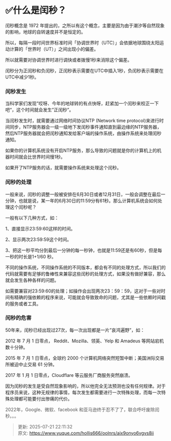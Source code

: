 # ✅什么是闰秒？

闰秒概念是 1972 年提出的，之所以有这个概念，主要是因为由于潮汐等自然现象的影响，地球的自转速度并不是恒定的。



所以，每隔一段时间世界标准时间「协调世界时（UTC）」会依据地球围绕太阳运动计算的「世界时（UT）」之间出现小的偏差。



所以就需要对协调世界时进行调快或者拨慢1秒来消除这个偏差。



闰秒分为正闰秒和负闰秒，正闰秒表示需要在UTC中插入1秒，负闰秒表示需要在UTC中减少1秒。



### 闰秒发生
当科学家们发现”哎呀、今年的地球转的有点快呀，赶紧加一个闰秒来校正一下吧“，这个时间就会发生”正闰秒”。



当闰秒发生时，就需要通过网络时间协议NTP (Network time protocol)来进行时间同步，NTP服务器会一级一级地下发闰秒事件通知直到最边缘的NTP服务器，然后NTP服务器就会把闰秒通知发给客户端的操作系统，由操作系统来处理闰秒通知。



如果你的计算机系统没有开启NTP服务，那么导致的问题就是你的计算机上的机器时间就会比世界时间慢1秒。

如果开了NTP服务的话，就需要操作系统来处理这个闰秒。

### 闰秒的处理
一般来说，闰秒的调整一般被安排在6月30日或者12月31日，一般会调整在最后一分钟，也就是说，某一年的6月30日的11:59分有61秒。那么计算机系统会如何处理这个闰秒呢？



一般有以下几种方式，如：



1、直接显示23:59:60这样的时间。

2、显示两次23:59:59这个时间。

3、把这一秒平均分到最后一分钟的每一秒钟，也就是11:59还是有60秒，但是每一秒的时长是1+1/60 秒。



不同的操作系统，不同操作系统的不同版本，都会有不同的处理方式，所以我们的代码就需要有足够的鲁棒性来兼容这些闰秒的处理方式，如果没有做好兼容，那么就会发生各种各样的问题。



如需要兼容对23:59:60的处理；如操作会出现两次23：59：59，这对于一些对时间有精确的强依赖的程序来说，可能就会导致致命的问题，尤其是一些依赖时间戳的服务或者工具。

### 闰秒的危害
50年来，闰秒已经出现过27次，每一次出现都是一片”哀鸿遍野”，如：



2012 年 7 月 1 日零点， Reddit、Mozilla、领英、Yelp 和 Amadeus 等网站宕机数十分钟。

2015 年 7 月 1 日零点，全球约 2000 个计算机网络突然短暂中断；美国洲际交易所被迫中止交易 61 分钟。

2017 年 1 月 1 日零点，Cloudflare 等云服务厂商服务突然崩溃。

因为闰秒的发生是受自然现象影响的，所以他完全无法预测也没有任何规律。对于程序员来说，这种无规律的事情，每次发生都需要进行一次特殊处理，而每一次特殊处理都可能要付出惨痛的代价。



<font style="color:rgb(85, 85, 85);">2022年，Google、微软、facebook 和亚马逊终于忍不了了，联合呼吁废除闰秒。。。</font>



> 更新: 2025-07-21 22:11:32  
> 原文: <https://www.yuque.com/hollis666/oolnrs/aix9onyo6vgvs8ii>